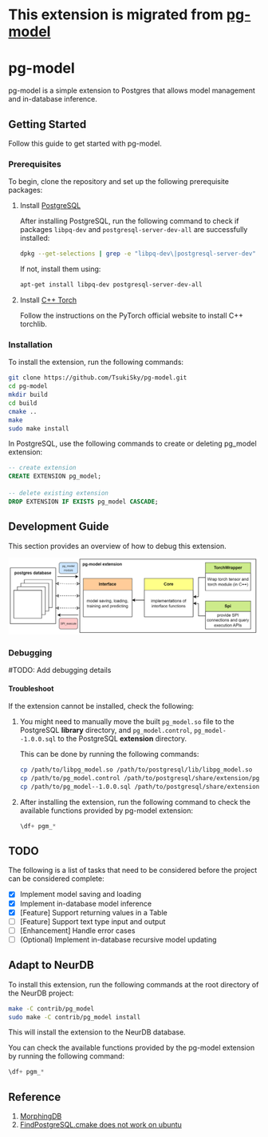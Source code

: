 # This extension is migrated from [pg-model](https://github.com/TsukiSky/pg-model)

# pg-model
pg-model is a simple extension to Postgres that allows model management and in-database inference.

## Getting Started
Follow this guide to get started with pg-model.

### Prerequisites

To begin, clone the repository and set up the following prerequisite packages:

1. Install [PostgreSQL](https://www.postgresql.org/download/)

   After installing PostgreSQL, run the following command to check if packages `libpq-dev` and `postgresql-server-dev-all` are successfully installed:

   ```bash
   dpkg --get-selections | grep -e "libpq-dev\|postgresql-server-dev"
   ```

   If not, install them using:

   ```bash
   apt-get install libpq-dev postgresql-server-dev-all
   ```

2. Install [C++ Torch](https://pytorch.org/get-started/locally/)

   Follow the instructions on the PyTorch official website to install C++ torchlib.

### Installation
To install the extension, run the following commands:

```bash
git clone https://github.com/TsukiSky/pg-model.git
cd pg-model
mkdir build
cd build
cmake ..
make
sudo make install
```

In PostgreSQL, use the following commands to create or deleting pg_model extension:

```sql
-- create extension
CREATE EXTENSION pg_model;

-- delete existing extension
DROP EXTENSION IF EXISTS pg_model CASCADE;
```

## Development Guide
This section provides an overview of how to debug this extension.

![pg-model](./docs/pg-model.png)

### Debugging

\#TODO: Add debugging details

#### Troubleshoot

If the extension cannot be installed, check the following:

1. You might need to manually move the built `pg_model.so` file to the PostgreSQL **library** directory, and `pg_model.control`, `pg_model--1.0.0.sql` to the PostgreSQL **extension** directory.

   This can be done by running the following commands:

   ```bash
   cp /path/to/libpg_model.so /path/to/postgresql/lib/libpg_model.so
   cp /path/to/pg_model.control /path/to/postgresql/share/extension/pg_model.control
   cp /path/to/pg_model--1.0.0.sql /path/to/postgresql/share/extension/pg_model--1.0.0.sql
   ```

2. After installing the extension, run the following command to check the available functions provided by pg-model extension:

   ```sql
   \df+ pgm_*
   ```

## TODO
The following is a list of tasks that need to be considered before the project can be considered complete:
- [x] Implement model saving and loading
- [x] Implement in-database model inference
- [x] [Feature] Support returning values in a Table
- [ ] [Feature] Support text type input and output
- [ ] [Enhancement] Handle error cases
- [ ] (Optional) Implement in-database recursive model updating

## Adapt to NeurDB
To install this extension, run the following commands at the root directory of the NeurDB project:

```bash
make -C contrib/pg_model
sudo make -C contrib/pg_model install
```

This will install the extension to the NeurDB database.

You can check the available functions provided by the pg-model extension by running the following command:

```sql
\df+ pgm_*
```

## Reference
1. [MorphingDB](https://github.com/MorphingDB/MorphingDB)
2. [FindPostgreSQL.cmake does not work on ubuntu](https://stackoverflow.com/questions/13920383/findpostgresql-cmake-wont-work-on-ubuntu)
